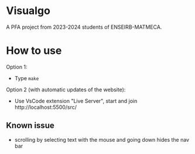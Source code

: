 # Visualgo
A PFA project from 2023-2024 students of ENSEIRB-MATMECA.

# How to use

Option 1: 
- Type `make`

Option 2 (with automatic updates of the website):
- Use VsCode extension "Live Server", start and join http://localhost:5500/src/

## Known issue

- scrolling by selecting text with the mouse and going down hides the nav bar